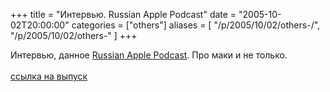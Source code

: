 +++
title = "Интервью. Russian Apple Podcast"
date = "2005-10-02T20:00:00"
categories = ["others"]
aliases = [
    "/p/2005/10/02/others-/",
    "/p/2005/10/02/others-"
]
+++


Интервью, данное <a href = "http://www.russianpodcasting.ru/podcast/russian_apple_podcast">Russian Apple Podcast</a>. Про маки и не только.<br /><br /><a href="http://russianpodcasting.ru/files/russian_apple_podcast_2005_10_08_21_09_34.mp3">ссылка на выпуск</a>